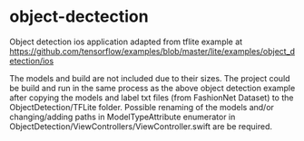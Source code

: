 # object-dectection

Object detection ios application adapted from tflite example at https://github.com/tensorflow/examples/blob/master/lite/examples/object_detection/ios


The models and build are not included due to their sizes. The project could be build and run in the same process as the above object detection example after copying the models and label txt files (from FashionNet Dataset) to the ObjectDetection/TFLite folder. Possible renaming of the models and/or changing/adding paths in ModelTypeAttribute enumerator in ObjectDetection/ViewControllers/ViewController.swift are be required.
